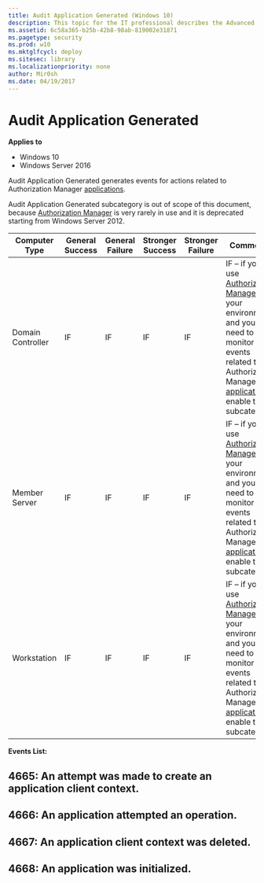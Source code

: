 ```yaml
---
title: Audit Application Generated (Windows 10)
description: This topic for the IT professional describes the Advanced Security Audit policy setting, Audit Application Generated, which determines whether the operating system generates audit events when applications attempt to use the Windows Auditing application programming interfaces (APIs).
ms.assetid: 6c58a365-b25b-42b8-98ab-819002e31871
ms.pagetype: security
ms.prod: w10
ms.mktglfcycl: deploy
ms.sitesec: library
ms.localizationpriority: none
author: Mir0sh
ms.date: 04/19/2017
---
```


# Audit Application Generated

**Applies to**
-   Windows 10
-   Windows Server 2016


Audit Application Generated generates events for actions related to Authorization Manager [applications](https://technet.microsoft.com/library/cc770563.aspx).

Audit Application Generated subcategory is out of scope of this document, because [Authorization Manager](https://technet.microsoft.com/library/cc726036.aspx) is very rarely in use and it is deprecated starting from Windows Server 2012.

| Computer Type     | General Success | General Failure | Stronger Success | Stronger Failure | Comments                                                                                                                                                                                                                                                                                   |
|-------------------|-----------------|-----------------|------------------|------------------|--------------------------------------------------------------------------------------------------------------------------------------------------------------------------------------------------------------------------------------------------------------------------------------------|
| Domain Controller | IF              | IF              | IF               | IF               | IF – if you use [Authorization Manager](https://technet.microsoft.com/library/cc726036.aspx) in your environment and you need to monitor events related to Authorization Manager [applications](https://technet.microsoft.com/library/cc770563.aspx), enable this subcategory. |
| Member Server     | IF              | IF              | IF               | IF               | IF – if you use [Authorization Manager](https://technet.microsoft.com/library/cc726036.aspx) in your environment and you need to monitor events related to Authorization Manager [applications](https://technet.microsoft.com/library/cc770563.aspx), enable this subcategory. |
| Workstation       | IF              | IF              | IF               | IF               | IF – if you use [Authorization Manager](https://technet.microsoft.com/library/cc726036.aspx) in your environment and you need to monitor events related to Authorization Manager [applications](https://technet.microsoft.com/library/cc770563.aspx), enable this subcategory. |

**Events List:**

## 4665: An attempt was made to create an application client context.

## 4666: An application attempted an operation.

## 4667: An application client context was deleted.

## 4668: An application was initialized.

